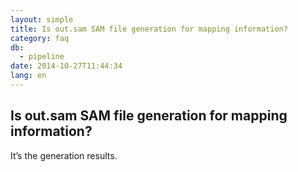 ```yaml
---
layout: simple
title: Is out.sam SAM file generation for mapping information?
category: faq
db:
  - pipeline
date: 2014-10-27T11:44:34
lang: en
---
```


## Is out.sam SAM file generation for mapping information?

It’s the generation results.